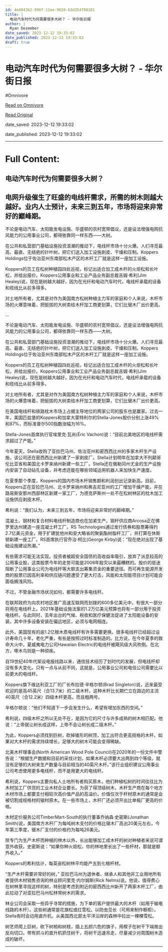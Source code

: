```yaml
---
id: 4e4043b2-996f-11ee-9820-63d354f08281
title: |
  电动汽车时代为何需要很多大树？ - 华尔街日报
author: |
  Ryan Dezember
date_saved: 2023-12-12 19:33:02
date_published: 2023-12-12 19:33:02
draft: true
---
```


# 电动汽车时代为何需要很多大树？ - 华尔街日报
#Omnivore

[Read on Omnivore](https://omnivore.app/me/-18c6169f38b)

[Read Original](https://cn.wsj.com/amp/articles/%E7%94%B5%E5%8A%A8%E6%B1%BD%E8%BD%A6%E6%97%B6%E4%BB%A3%E4%B8%BA%E4%BD%95%E9%9C%80%E8%A6%81%E5%BE%88%E5%A4%9A%E5%A4%A7%E6%A0%91-714cb48d)

date_saved: 2023-12-12 19:33:02

date_published: 2023-12-12 19:33:02

--- 

# Full Content: 

##  电动汽车时代为何需要很多大树？

## 电网升级催生了旺盛的电线杆需求，所需的树木则越大越好。业内人士预计，未来三到五年，市场将迎来非常好的巅峰期。

不论是电动汽车、太阳能发电设施、华盛顿的农村宽带倡议，还是设法增强电网抗风能力的公用事业公司，都得依靠同一样东西——大树。

在公共和私营部门基础设施投资浪潮的推动下，电线杆市场十分火爆。人们寻觅最高、最直、无结疤的针叶树，把它们送入加工设施剥皮、干燥和压制。Koppers Holdings位于佐治亚州东南部松木产区的木杆工厂就是这样一座加工设施。

Koppers的员工在松树种植园四处巡视，标记出适合加工成木杆的火炬松和长叶松，并给出报价。Koppers公用事业和工业产品业务副总裁吉姆·希利(Jim Healey)说，现在是树越大越好，因为在光纤和电动汽车时代，电线杆承载的设备和缆线比从前多得多。

对土地所有者，尤其是对作为美国南方松树种植主力军的家庭和个人来说，木杆市场的火爆意味着，把挺拔的大树卖给木杆加工商更划算，它们比锯木厂出价更高。

...

不论是电动汽车、太阳能发电设施、华盛顿的农村宽带倡议，还是设法增强电网抗风能力的公用事业公司，都得依靠同一样东西——大树。

在公共和私营部门基础设施投资浪潮的推动下，电线杆市场十分火爆。人们寻觅最高、最直、无结疤的针叶树，把它们送入加工设施剥皮、干燥和压制。Koppers Holdings位于佐治亚州东南部松木产区的木杆工厂就是这样一座加工设施。

Koppers的员工在松树种植园四处巡视，标记出适合加工成木杆的火炬松和长叶松，并给出报价。Koppers公用事业和工业产品业务副总裁吉姆·希利(Jim Healey)说，现在是树越大越好，因为在光纤和电动汽车时代，电线杆承载的设备和缆线比从前多得多。

对土地所有者，尤其是对作为美国南方松树种植主力军的家庭和个人来说，木杆市场的火爆意味着，把挺拔的大树卖给木杆加工商更划算，它们比锯木厂出价更高。

在美国电线杆和铁路枕木市场上占据主导地位的两家公司的股东也是赢家。过去一年，美国匹兹堡的Koppers和加拿大蒙特利尔的Stella-Jones股价分别上涨49%和87%，而标准普尔500指数涨幅为16%。

Stella-Jones首席执行官埃里克·瓦尚(Éric Vachon)说：“目前北美地区的电线杆需求超过了产能。”

今年夏天，Stella收购了亚拉巴马州、佐治亚州和密西西比州的多家木杆生产设施，该公司还在密西西比州新建了一家剥皮厂。Stella计划明年在加拿大不列颠哥伦比亚省和美国北卡罗来纳州新建一些工厂。Stella还在俄勒冈州尤金的生产设施内安装了自动钻孔设备，并考虑还能在哪些领域运用机器人来加快生产速度。

在夏季那个季度，Koppers的国内市场木杆销售额和利润创出记录新高。目前，Koppers正在亚拉巴马州、北卡罗来纳州和弗吉尼亚州的工厂增加干燥产能，并在路易斯安那州西部林区新建一家工厂，为德克萨斯州一处不在松树林区的枕木加工设施供应剥皮木杆。

希利说：“我们认为，未来三到五年，市场将迎来非常好的巅峰期。”

混凝土、钢材和复合材料电线杆制造商也在加紧生产。钢杆供应商Arcosa正在佛罗里达州建造一座混凝土杆工厂。RS Technologies通过发行债券和股票筹得约2.7亿美元资金，用于扩建犹他州和安大略省的聚氨酯树脂杆工厂，并打算在休斯顿新建一座工厂。RS首席执行官乔治·柯比(George Kirby)说：“现在绝对出现了基础设施建设热潮。”

有些需求可能无法实现。投资者被超安全国债的高收益率吸引，放弃了派息较高的公用事业股，这类股票今年的走势可能是2008年股灾以来最糟糕的。股价的低迷阻断了公用事业公司为电线杆等大额支出筹集资金的重要途径。而可再生能源开发商的股票已因高利率和供应链问题遭受了更大打击，风能和太阳能项目计划可能会面临搁浅风险。

不过，不管金融市场状况如何，都需要许多电线杆。

在联邦政府为向农村地区推广高速互联网而划拨的600多亿美元中，有很大一部分将用在电线杆上。2021年基础设施法案的1.2万亿美元预算也将有一部分用于投资电线杆。与此同时，去年出台的气候、税收和医疗保健法促进了太阳能设备的安装，其中许多设备安装在偏远地区，必须与电网相连。

此外，美国现有的逾1.2亿根木质电线杆有许多需要更换。很多电线杆已经超过设计寿命几十年，老化严重，有些是按照过时标准制造的。比方说，在今年夏季的致命大火中，夏威夷电力公司Hawaiian Electric的电线杆被飓风级大风吹倒。在北方，啄木鸟则是一种顽疾。

自19世纪40年代架设电报线路以来，通信技术经历了划时代的发展，但电线杆却没有多大变化。只有一点与从前不同，这就是，公用事业公司和电信公司需要比以前更大的电线杆。

Koppers旗下维达利亚工厂的厂长布拉德·辛格尔顿(Brad Singleton)说，近来最受欢迎的是高45英尺（合13.7米）的二级木杆。这种木杆比长期伫立在路边的主流40英尺（合12.2米）四级木杆更高，而且粗两号。

辛格尔顿说：“他们不知道下一步会发生什么，希望有增加东西的空间。”

希利说，四级木杆之所以无处不在，是因为它的尺寸与许多成熟的树木相匹配。他说：“上帝就让树长成这样，上帝不会让树长成二级木杆。”

为此，Koppers必须找到巨树，砍掉锥形的树顶，加工出符合更高规格的木杆。如果对大木杆的需求持续增长，足够大的树木可能会变得稀缺。

北美木杆理事会(North American Wood Pole Council)在2020年的一份文件中警告说：“根据生产数据和目前的采伐计划，如果木杆必须要大出两到四个等级，就没有足够的大树来生产数量与目前相当的40英尺木杆。”该行业组织建议公用事业公司考虑使用更多电线杆，而不是用更大的电线杆。

希利说，Koppers主要向私人土地所有者购买原木，他们种植松树的时间往往比为木材加工厂供货的工业木材企业要长。为获了得顶级树木，木杆生产商在每个地方木材市场上都要支付相较次高价值产品的高溢价。价值仅次于杆材原木的通常是会被切割成规格材的锯材原木。在一些市场上，木杆厂还必须开出比单板厂更高的价格。

木材定价服务公司TimberMart-South的执行董事乔纳森·史密斯(Jonathan Smith)说，美国南方木杆厂为每吨树木支付的价格比锯木厂高出20美元左右，今年第三季度，锯木厂支付的价格约为每吨26美元。

除专门为生产木杆而种植的林木以外，长出能够加工成木杆的树对种植者来说可谓意外收获。史密斯说：“如果你种火炬松，你的林地里长出了一些杆材，那就是额外收入。”

Koppers的希利估计，每英亩松树林平均能产五到七根杆材。

“生产木杆需要非常好的树，” 亚拉巴马州为退休者、继承人和其他非工业用地所有者提供木材销售咨询的林业顾问里克·内尔姆斯(Rick Nelms)说。他说，值得费心在树林里寻找这样的树，特别是考虑到附近的密西西比州新开了两家木杆工厂，由此拉动了对亚拉巴马州松林带树木的需求。

林业公司会采取一些异乎寻常的措施，为下单的客户提供最大的木杆（如用于输电线路的木杆）。这些树通常是花旗松或红雪松，以防虫见长（可用来制作橱柜）。Stella有时会动用直升机，从美国西北部太平洋沿岸的森林中拉出一棵棵雪松。

树艺师爬上巨树，砍下树梢和树枝，插上五颜六色的旗子，用楔子在树干下端凿出反向切口。带有抓斗的直升机抓住树干，将树干迅速吊走，尽量减少对周围树木造成的破坏。

---

